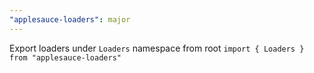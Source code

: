 ```yaml
---
"applesauce-loaders": major
---
```


Export loaders under `Loaders` namespace from root `import { Loaders } from "applesauce-loaders"`
